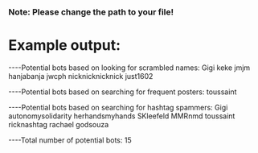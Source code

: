 ### Note: Please change the path to your file!

# Example output:
----Potential bots based on looking for scrambled names: 
Gigi
keke
jmjm
hanjabanja
jwcph
nicknicknicknick
just1602

----Potential bots based on searching for frequent posters: 
toussaint

----Potential bots based on searching for hashtag spammers: 
Gigi
autonomysolidarity
herhandsmyhands
SKleefeld
MMRnmd
toussaint
ricknashtag
rachael
godsouza

----Total number of potential bots: 15
